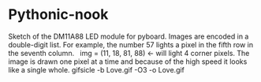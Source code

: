 # Pythonic-nook
Sketch of the DM11A88 LED module for pyboard. Images are encoded in a double-digit list. For example,
the number 57 lights a pixel in the fifth row in the seventh column.
  img = (11, 18, 81, 88)  <- will light 4 corner pixels. 
  The image is drawn one pixel at a time and because of the high speed it looks like a single whole.
gifsicle -b Love.gif -O3 -o Love.gif
